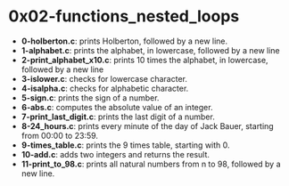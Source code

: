 # 0x02-functions_nested_loops

* **0-holberton.c**: prints Holberton, followed by a new line.
* **1-alphabet.c**: prints the alphabet, in lowercase, followed by a new line
* **2-print_alphabet_x10.c**: prints 10 times the alphabet, in lowercase, followed by a new line
* **3-islower.c**: checks for lowercase character.
* **4-isalpha.c**: checks for alphabetic character.
* **5-sign.c**: prints the sign of a number.
* **6-abs.c**: computes the absolute value of an integer.
* **7-print_last_digit.c**: prints the last digit of a number.
* **8-24_hours.c**: prints every minute of the day of Jack Bauer, starting from 00:00 to 23:59.
* **9-times_table.c**: prints the 9 times table, starting with 0.
* **10-add.c**: adds two integers and returns the result.
* **11-print_to_98.c**: prints all natural numbers from n to 98, followed by a new line.
